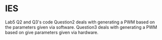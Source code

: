 # IES
Lab5 Q2 and Q3's code
Question2 deals with generating a PWM based on the parameters given via software.
Question3 deals with generating a PWM based on give parameters given via hardware.
